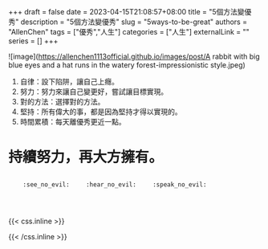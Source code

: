 +++ 
draft = false
date = 2023-04-15T21:08:57+08:00
title = "5個方法變優秀"
description = "5個方法變優秀"
slug = "5ways-to-be-great"
authors = "AllenChen"
tags = ["優秀","人生"]
categories = ["人生"]
externalLink = ""
series = []
+++

![image](https://allenchen1113official.github.io/images/post/A rabbit with big blue eyes and a hat runs in the watery forest-impressionistic style.jpeg)

1. 自律：設下陷阱，讓自己上癮。
2. 努力：努力來讓自己變更好，嘗試讓目標實現。
3. 對的方法：選擇對的方法。
4. 堅持：所有偉大的事，都是因為堅持才得以實現的。
5. 時間累積：每天離優秀更近一點。

# 持續努力，再大方擁有。


<p><span class="nowrap"><span class="emojify">🙈</span> <code>:see_no_evil:</code></span>  <span class="nowrap"><span class="emojify">🙉</span> <code>:hear_no_evil:</code></span>  <span class="nowrap"><span class="emojify">🙊</span> <code>:speak_no_evil:</code></span></p>
<br>
    

{{< css.inline >}}
<style>
.emojify {
	font-family: Apple Color Emoji, Segoe UI Emoji, NotoColorEmoji, Segoe UI Symbol, Android Emoji, EmojiSymbols;
	font-size: 2rem;
	vertical-align: middle;
}
@media screen and (max-width:650px) {
  .nowrap {
    display: block;
    margin: 25px 0;
  }
}
</style>
{{< /css.inline >}}
